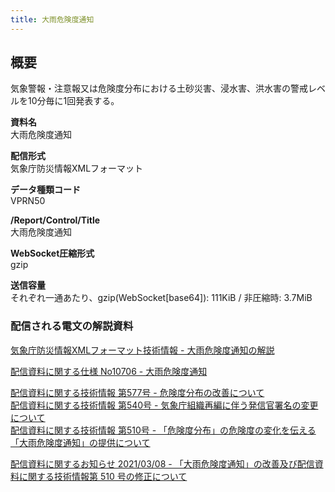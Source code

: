 ```yaml
---
title: 大雨危険度通知
---
```


## 概要
気象警報・注意報又は危険度分布における土砂災害、浸水害、洪水害の警戒レベルを10分毎に1回発表する。

**資料名** <br/>
 大雨危険度通知
 
**配信形式** <br/>
 気象庁防災情報XMLフォーマット

**データ種類コード** <br/>
 VPRN50

**/Report/Control/Title** <br/>
 大雨危険度通知
 
**WebSocket圧縮形式** <br/>
 gzip
 
**送信容量** <br/>
 それぞれ一通あたり、gzip(WebSocket\[base64\]): 111KiB / 非圧縮時: 3.7MiB

### 配信される電文の解説資料
 [気象庁防災情報XMLフォーマット技術情報 - 大雨危険度通知の解説](https://dmdata.jp/docs/jma/manual/0207-0207.pdf) 
 
 
 [配信資料に関する仕様 No10706 - 大雨危険度通知](https://www.data.jma.go.jp/suishin/shiyou/pdf/no10706)


 [配信資料に関する技術情報 第577号 - 危険度分布の改善について](https://dmdata.jp/docs/jma/technical/577.pdf) <br/>
 [配信資料に関する技術情報 第540号 - 気象庁組織再編に伴う発信官署名の変更について](https://dmdata.jp/docs/jma/technical/540.pdf) <br/> 
 [配信資料に関する技術情報 第510号 - 「危険度分布」の危険度の変化を伝える「大雨危険度通知」の提供について](https://dmdata.jp/docs/jma/technical/510.pdf)


 [配信資料に関するお知らせ 2021/03/08 - 「大雨危険度通知」の改善及び配信資料に関する技術情報第 510 号の修正について](https://dmdata.jp/docs/jma/notice/20210308a.pdf)
